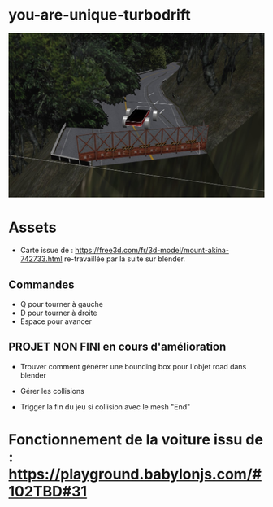 # you-are-unique-turbodrift

![capture](https://github.com/uns-iut-info/you-are-unique-turbodrift/blob/main/TurboDrift.jpg)



# Assets 
- Carte issue de : https://free3d.com/fr/3d-model/mount-akina-742733.html re-travaillée par la suite sur blender. 

## Commandes

- Q pour tourner à gauche
- D pour tourner à droite
- Espace pour avancer

## PROJET NON FINI en cours d'amélioration

- Trouver comment générer une bounding box pour l'objet road dans blender

- Gérer les collisions

- Trigger la fin du jeu si collision avec le mesh "End"


# Fonctionnement de la voiture issu de : https://playground.babylonjs.com/#102TBD#31
